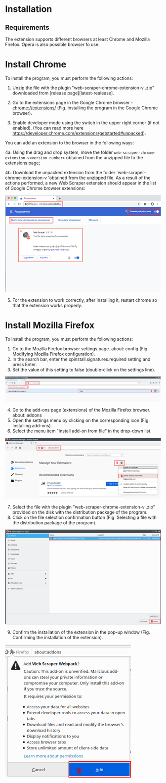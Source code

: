 # Installation

## Requirements

The extension supports different browsers at least Chrome and Mozilla Firefox. Opera is also possible browser fo use.

# Install Chrome

To install the program, you must perform the following actions:

1. Unzip the file with the plugin "web-scraper-chrome-extension-v <version number> .zip" downloaded from [release page][latest-realease].

2. Go to the extensions page in the Google Chrome browser - [chrome://extensions/](chrome://extensions/)
   (Fig. Installing the program in the Google Chrome browser).

3. Enable developer mode using the switch in the upper right corner (if not enabled). (You can read more here https://developer.chrome.com/extensions/getstarted#unpacked).

You can add an extension to the browser in the following ways:

4a. Using the drag and drop system, move the folder `web-scraper-chrome-extension-v<version number>` obtained from the unzipped file to the extensions page;

4b. Download the unpacked extension from the folder `web-scraper-chrome-extension-v<version number> 'obtained from the unzipped file. As a result of the actions performed, a new Web Scraper extension should appear in the list of Google Chrome browser extensions:

![Fig. Installing the program in Google Chrome][install-chrome]

5. For the extension to work correctly, after installing it, restart chrome so that the extension works properly.

# Install Mozilla Firefox

To install the program, you must perform the following actions:

1. Go to the Mozilla Firefox browser settings page. about: config (Fig. Modifying Mozilla Firefox configuration).
2. In the search bar, enter the xpinstall.signatures.required setting and press Enter.
3. Set the value of this setting to false (double-click on the settings line).

![Fig. Modifying Mozilla Firefox][change-config]

4. Go to the add-ons page (extensions) of the Mozilla Firefox browser. about: addons
5. Open the settings menu by clicking on the corresponding icon (Fig. Installing add-ons).
6. Select the menu item "install add-on from file" in the drop-down list.

![Fig. Install Add-on][install-addon]

7. Select the file with the plugin "web-scraper-chrome-extension-v <version number> .zip" provided on the disk with the distribution package of the program.
8. Click on the file selection confirmation button (Fig. Selecting a file with the distribution package of the program).

![Fig. Selecting a program distribution file][choose-addon-file]

9. Confirm the installation of the extension in the pop-up window (Fig. Confirming the installation of the extension).

![Fig. Confirm install extension][confirm-install]

[install-chrome]: images/installation/Chrome_scraper_1.png
[change-config]: images/installation/Firefox_scraper_1.png
[install-addon]: images/installation/Firefox_scraper_2.png
[choose-addon-file]: images/installation/Firefox_scraper_3.png
[confirm-install]: images/installation/Firefox_scraper_4.png
[latest-releases]: https://github.com/ispras/web-scraper-chrome-extension/releases
